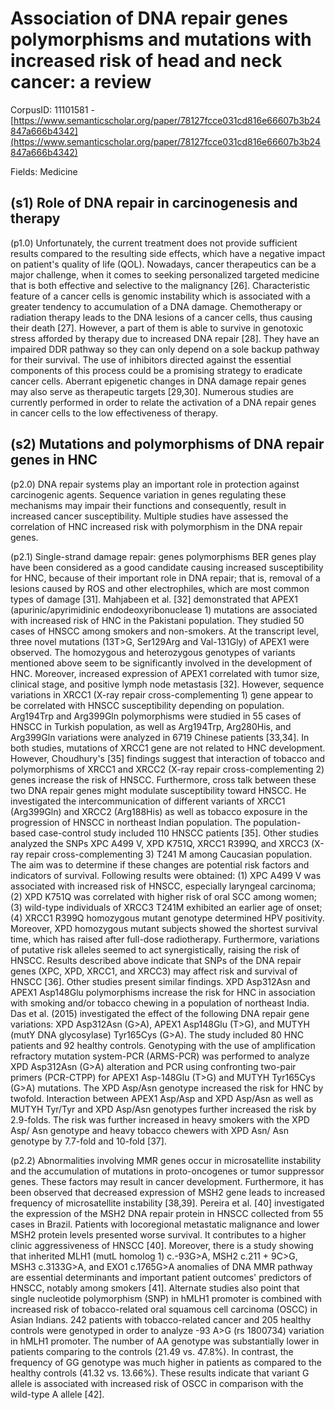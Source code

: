 # Association of DNA repair genes polymorphisms and mutations with increased risk of head and neck cancer: a review

CorpusID: 11101581 - [https://www.semanticscholar.org/paper/78127fcce031cd816e66607b3b24847a666b4342](https://www.semanticscholar.org/paper/78127fcce031cd816e66607b3b24847a666b4342)

Fields: Medicine

## (s1) Role of DNA repair in carcinogenesis and therapy
(p1.0) Unfortunately, the current treatment does not provide sufficient results compared to the resulting side effects, which have a negative impact on patient's quality of life (QOL). Nowadays, cancer therapeutics can be a major challenge, when it comes to seeking personalized targeted medicine that is both effective and selective to the malignancy [26]. Characteristic feature of a cancer cells is genomic instability which is associated with a greater tendency to accumulation of a DNA damage. Chemotherapy or radiation therapy leads to the DNA lesions of a cancer cells, thus causing their death [27]. However, a part of them is able to survive in genotoxic stress afforded by therapy due to increased DNA repair [28]. They have an impaired DDR pathway so they can only depend on a sole backup pathway for their survival. The use of inhibitors directed against the essential components of this process could be a promising strategy to eradicate cancer cells. Aberrant epigenetic changes in DNA damage repair genes may also serve as therapeutic targets [29,30]. Numerous studies are currently performed in order to relate the activation of a DNA repair genes in cancer cells to the low effectiveness of therapy.
## (s2) Mutations and polymorphisms of DNA repair genes in HNC
(p2.0) DNA repair systems play an important role in protection against carcinogenic agents. Sequence variation in genes regulating these mechanisms may impair their functions and consequently, result in increased cancer susceptibility. Multiple studies have assessed the correlation of HNC increased risk with polymorphism in the DNA repair genes.

(p2.1) Single-strand damage repair: genes polymorphisms BER genes play have been considered as a good candidate causing increased susceptibility for HNC, because of their important role in DNA repair; that is, removal of a lesions caused by ROS and other electrophiles, which are most common types of damage [31]. Mahjabeen et al. [32] demonstrated that APEX1 (apurinic/apyrimidinic endodeoxyribonuclease 1) mutations are associated with increased risk of HNC in the Pakistani population. They studied 50 cases of HNSCC among smokers and non-smokers. At the transcript level, three novel mutations (13T>G, Ser129Arg and Val-131Gly) of APEX1 were observed. The homozygous and heterozygous genotypes of variants mentioned above seem to be significantly involved in the development of HNC. Moreover, increased expression of APEX1 correlated with tumor size, clinical stage, and positive lymph node metastasis [32]. However, sequence variations in XRCC1 (X-ray repair cross-complementing 1) gene appear to be correlated with HNSCC susceptibility depending on population. Arg194Trp and Arg399Gln polymorphisms were studied in 55 cases of HNSCC in Turkish population, as well as Arg194Trp, Arg280His, and Arg399Gln variations were analyzed in 6719 Chinese patients [33,34]. In both studies, mutations of XRCC1 gene are not related to HNC development. However, Choudhury's [35] findings suggest that interaction of tobacco and polymorphisms of XRCC1 and XRCC2 (X-ray repair cross-complementing 2) genes increase the risk of HNSCC. Furthermore, cross talk between these two DNA repair genes might modulate susceptibility toward HNSCC. He investigated the intercommunication of different variants of XRCC1 (Arg399Gln) and XRCC2 (Arg188His) as well as tobacco exposure in the progression of HNSCC in northeast Indian population. The population-based case-control study included 110 HNSCC patients [35]. Other studies analyzed the SNPs XPC A499 V, XPD K751Q, XRCC1 R399Q, and XRCC3 (X-ray repair cross-complementing 3) T241 M among Caucasian population. The aim was to determine if these changes are potential risk factors and indicators of survival. Following results were obtained: (1) XPC A499 V was associated with increased risk of HNSCC, especially laryngeal carcinoma; (2) XPD K751Q was correlated with higher risk of oral SCC among women; (3) wild-type individuals of XRCC3 T241M exhibited an earlier age of onset; (4) XRCC1 R399Q homozygous mutant genotype determined HPV positivity. Moreover, XPD homozygous mutant subjects showed the shortest survival time, which has raised after full-dose radiotherapy. Furthermore, variations of putative risk alleles seemed to act synergistically, raising the risk of HNSCC. Results described above indicate that SNPs of the DNA repair genes (XPC, XPD, XRCC1, and XRCC3) may affect risk and survival of HNSCC [36]. Other studies present similar findings. XPD Asp312Asn and APEX1 Asp148Glu polymorphisms increase the risk for HNC in association with smoking and/or tobacco chewing in a population of northeast India. Das et al. (2015) investigated the effect of the following DNA repair gene variations: XPD Asp312Asn (G>A), APEX1 Asp148Glu (T>G), and MUTYH (mutY DNA glycosylase) Tyr165Cys (G>A). The study included 80 HNC patients and 92 healthy controls. Genotyping with the use of amplification refractory mutation system-PCR (ARMS-PCR) was performed to analyze XPD Asp312Asn (G>A) alteration and PCR using confronting two-pair primers (PCR-CTPP) for APEX1 Asp-148Glu (T>G) and MUTYH Tyr165Cys (G>A) mutations. The XPD Asp/Asn genotype increased the risk for HNC by twofold. Interaction between APEX1 Asp/Asp and XPD Asp/Asn as well as MUTYH Tyr/Tyr and XPD Asp/Asn genotypes further increased the risk by 2.9-folds. The risk was further increased in heavy smokers with the XPD Asp/ Asn genotype and heavy tobacco chewers with XPD Asn/ Asn genotype by 7.7-fold and 10-fold [37].

(p2.2) Abnormalities involving MMR genes occur in microsatellite instability and the accumulation of mutations in proto-oncogenes or tumor suppressor genes. These factors may result in cancer development. Furthermore, it has been observed that decreased expression of MSH2 gene leads to increased frequency of microsatellite instability [38,39]. Pereira et al. [40] investigated the expression of the MSH2 DNA repair protein in HNSCC collected from 55 cases in Brazil. Patients with locoregional metastatic malignance and lower MSH2 protein levels presented worse survival. It contributes to a higher clinic aggressiveness of HNSCC [40]. Moreover, there is a study showing that inherited MLH1 (mutL homolog 1) c.-93G>A, MSH2 c.211 + 9C>G, MSH3 c.3133G>A, and EXO1 c.1765G>A anomalies of DNA MMR pathway are essential determinants and important patient outcomes' predictors of HNSCC, notably among smokers [41]. Alternate studies also point that single nucleotide polymorphism (SNP) in hMLH1 promoter is combined with increased risk of tobacco-related oral squamous cell carcinoma (OSCC) in Asian Indians. 242 patients with tobacco-related cancer and 205 healthy controls were genotyped in order to analyze -93 A>G (rs 1800734) variation in hMLH1 promoter. The number of AA genotype was substantially lower in patients comparing to the controls (21.49 vs. 47.8%). In contrast, the frequency of GG genotype was much higher in patients as compared to the healthy controls (41.32 vs. 13.66%). These results indicate that variant G allele is associated with increased risk of OSCC in comparison with the wild-type A allele [42].
